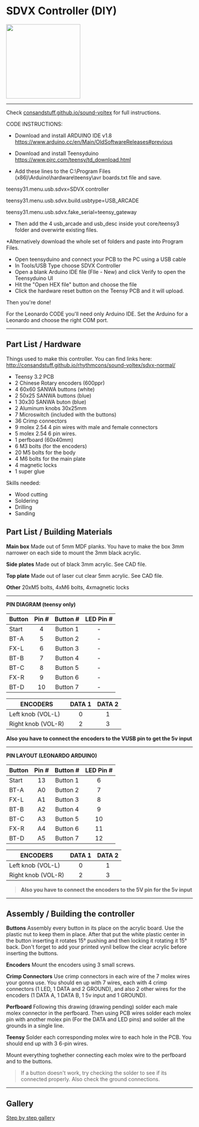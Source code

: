 # SDVX Controller (DIY)
 
 
<div style='float: center'>
  <img style='width: 200px' src='http://consandstuff.github.io/rhythmcons/sound-voltex/sdvx-normal/pics/pic021.png'></img>
</div>

<hr>

Check [consandstuff.github.io/sound-voltex](http://consandstuff.github.io/rhythmcons/sound-voltex/sdvx-normal/) for full instructions.

CODE INSTRUCTIONS:

* Download and install ARDUINO IDE v1.8
https://www.arduino.cc/en/Main/OldSoftwareReleases#previous 

* Download and install Teensyduino
https://www.pjrc.com/teensy/td_download.html

* Add these lines to the C:\Program Files (x86)\Arduino\hardware\teensy\avr boards.txt file and save. 

teensy31.menu.usb.sdvx=SDVX controller

teensy31.menu.usb.sdvx.build.usbtype=USB_ARCADE

teensy31.menu.usb.sdvx.fake_serial=teensy_gateway

* Then add the 4 usb_arcade and usb_desc inside yout core/teensy3 folder and overwirte existing files.

*Alternatively download the whole set of folders and paste into Program Files.

* Open teensyduino and connect your PCB to the PC using a USB cable
* In Tools/USB Type choose SDVX Controller
* Open a blank Arduino IDE file (FIle - New) and click Verify to open the Teensyduino UI
* Hit the "Open HEX file" button and choose the file
* Click the hardware reset button on the Teensy PCB and it will upload.

Then you're done!

For the Leonardo CODE you'll need only Arduino IDE. Set the Arduino for a Leonardo and choose the right COM port.

<hr>

## Part List / Hardware

Things used to make this controller.
You can find links here: http://consandstuff.github.io/rhythmcons/sound-voltex/sdvx-normal/

* Teensy 3.2 PCB
* 2 Chinese Rotary encoders (600ppr)
* 4 60x60 SANWA buttons (white)
* 2 50x25 SANWA buttons (blue)
* 1 30x30 SANWA buton (blue)
* 2 Aluminum knobs 30x25mm
* 7 Microswitch (included with the buttons)
* 36 Crimp connectors
* 9 molex 2.54 4 pin wires with male and female connectors
* 5 molex 2.54 6 pin wires.
* 1 perfboard (60x40mm)
* 6 M3 bolts (for the encoders)
* 20 M5 bolts for the body
* 4 M6 bolts for the main plate
* 4 magnetic locks
* 1 super glue

Skills needed:
* Wood cutting
* Soldering
* Drilling
* Sanding

## Part List / Building Materials

**Main box**
Made out of 5mm MDF planks. You have to make the box 3mm narrower on each side to mount the 3mm black acrylic.

**Side plates**
Made out of black 3mm acrylic. See CAD file.

**Top plate**
Made out of laser cut clear 5mm acrylic. See CAD file.

**Other**
20xM5 bolts, 4xM6 bolts, 4xmagnetic locks

<hr>

**PIN DIAGRAM (teensy only)**
<table><thead>
<tr>
<th>Button</th>
<th style="text-align: center">Pin #</th>
<th style="text-align: center">Button #</th>
<th style="text-align: center">LED Pin #</th>
</tr>
</thead><tbody>
<tr>
<td>Start</td>
<td style="text-align: center">4</td>
<td style="text-align: center">Button 1</td>
<td style="text-align: center">-</td>
</tr>
<tr>
<td>BT-A</td>
<td style="text-align: center">5</td>
<td style="text-align: center">Button 2</td>
<td style="text-align: center">-</td>
</tr>
<tr>
<td>FX-L</td>
<td style="text-align: center">6</td>
<td style="text-align: center">Button 3</td>
<td style="text-align: center">-</td>
</tr>
<tr>
<td>BT-B</td>
<td style="text-align: center">7</td>
<td style="text-align: center">Button 4</td>
<td style="text-align: center">-</td>
</tr>
<tr>
<td>BT-C</td>
<td style="text-align: center">8</td>
<td style="text-align: center">Button 5</td>
<td style="text-align: center">-</td>
</tr>
<tr>
<td>FX-R</td>
<td style="text-align: center">9</td>
<td style="text-align: center">Button 6</td>
<td style="text-align: center">-</td>
</tr>
<tr>
<td>BT-D</td>
<td style="text-align: center">10</td>
<td style="text-align: center">Button 7</td>
<td style="text-align: center">-</td>
</tr>
</tbody></table>


<table><thead>
<tr>
<th>ENCODERS</th>
<th style="text-align: center">DATA 1</th>
<th style="text-align: center">DATA 2</th>
</tr>
</thead><tbody>
<tr>
<td>Left knob (VOL-L)
<td style="text-align: center">0</td>
<td style="text-align: center">1</td>
</tr>
<tr>
<td>Right knob (VOL-R)
<td style="text-align: center">2</td>
<td style="text-align: center">3</td>
</tr>
</tbody></table>

**Also you have to connect the encoders to the VUSB pin to get the 5v input**

<hr>

**PIN LAYOUT (LEONARDO ARDUINO)**

<table><thead>
<tr>
<th>Button</th>
<th style="text-align: center">Pin #</th>
<th style="text-align: center">Button #</th>
<th style="text-align: center">LED Pin #</th>
</tr>
</thead><tbody>
<tr>
<td>Start</td>
<td style="text-align: center">13</td>
<td style="text-align: center">Button 1</td>
<td style="text-align: center">6</td>
</tr>
<tr>
<td>BT-A</td>
<td style="text-align: center">A0</td>
<td style="text-align: center">Button 2</td>
<td style="text-align: center">7</td>
</tr>
<tr>
<td>FX-L</td>
<td style="text-align: center">A1</td>
<td style="text-align: center">Button 3</td>
<td style="text-align: center">8</td>
</tr>
<tr>
<td>BT-B</td>
<td style="text-align: center">A2</td>
<td style="text-align: center">Button 4</td>
<td style="text-align: center">9</td>
</tr>
<tr>
<td>BT-C</td>
<td style="text-align: center">A3</td>
<td style="text-align: center">Button 5</td>
<td style="text-align: center">10</td>
</tr>
<tr>
<td>FX-R</td>
<td style="text-align: center">A4</td>
<td style="text-align: center">Button 6</td>
<td style="text-align: center">11</td>
</tr>
<tr>
<td>BT-D</td>
<td style="text-align: center">A5</td>
<td style="text-align: center">Button 7</td>
<td style="text-align: center">12</td>
</tr>
</tbody></table>


<table><thead>
<tr>
<th>ENCODERS</th>
<th style="text-align: center">DATA 1</th>
<th style="text-align: center">DATA 2</th>
</tr>
</thead><tbody>
<tr>
<td>Left knob (VOL-L)
<td style="text-align: center">0</td>
<td style="text-align: center">1</td>
</tr>
<tr>
<td>Right knob (VOL-R)
<td style="text-align: center">2</td>
<td style="text-align: center">3</td>
</tr>
</tbody></table>


>**Also you have to connect the encoders to the 5V pin for the 5v input**

<hr>

## Assembly / Building the controller

**Buttons**
Assembly every button in its place on the acrylic board. Use the plastic nut to keep them in place.
After that put the white plastic center in the button inserting it rotates 15° pushing and then locking it rotating it 15° back.
Don't forget to add your printed vynil bellow the clear acrylic before inserting the buttons.

**Encoders**
Mount the encoders using 3 small screws.

**Crimp Connectors**
Use crimp connectors in each wire of the 7 molex wires your gonna use. You should en up with 7 wires, each with 4 crimp connectors (1 LED, 1 DATA and 2 GROUND), and also 2 other wires for the encoders (1 DATA A, 1 DATA B, 1 5v input and 1 GROUND). 

**Perfboard**
Following this drawing (drawing pending) solder each male molex connector in the perfboard. Then using PCB wires solder each molex pin with another molex pin (For the DATA and LED pins) and solder all the grounds in a single line.

**Teensy**
Solder each corresponding molex wire to each hole in the PCB. You should end up with 3 6-pin wires.

Mount everything toghether connecting each molex wire to the perfboard and to the buttons.

>If a button doesn't work, try checking the solder to see if its connected properly. Also check the ground connections.

<hr>

## Gallery

[Step by step gallery](http://imgur.com/a/uVgB2)
